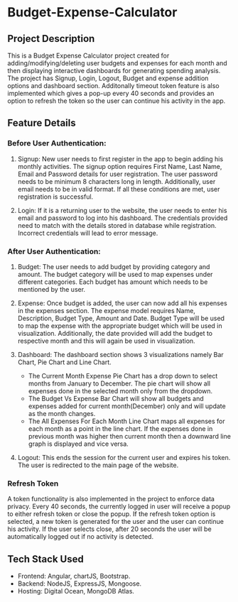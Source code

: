 # Budget-Expense-Calculator


## Project Description
This is a Budget Expense Calculator project created for adding/modifying/deleting user budgets and expenses for each month and then displaying interactive dashboards for generating spending analysis. The project has Signup, Login, Logout, Budget and expense addition options and dashboard section. Additonally timeout token feature is also implemented which gives a pop-up every 40 seconds and provides an option to refresh the token so the user can continue his activity in the app.

## Feature Details

### Before User Authentication:
1. Signup: New user needs to first register in the app to begin adding his monthly activities. The signup option requires First Name, Last Name, Email and Password details for user registration. The user password needs to be minimum 8 characters long in length. Additionally, user email needs to be in valid format. If all these conditions are met, user registration is successful.
   
2. Login: If it is a returning user to the website, the user needs to enter his email and password to log into his dashboard. The credentials provided need to match with the details stored in database while registration. Incorrect credentials will lead to error message.

### After User Authentication:   
1. Budget: The user needs to add budget by providing category and amount. The budget category will be used to map expenses under different categories. Each budget has amount which needs to be mentioned by the user.
   
2. Expense: Once budget is added, the user can now add all his expenses in the expenses section. The expense model requires Name, Description, Budget Type, Amount and Date. Budget Type will be used to map the expense with the appropriate budget which will be used in visualization. Additionally, the date provided will add the budget to respective month and this will again be used in visualization.
   
3. Dashboard: The dashboard section shows 3 visualizations namely Bar Chart, Pie Chart and Line Chart.
   - The Current Month Expense Pie Chart has a drop down to select months from January to December. The pie chart will show all expenses done in the selected month only from the dropdown.
   - The Budget Vs Expense Bar Chart will show all budgets and expenses added for current month(December) only and will update as the month changes.
   - The All Expenses For Each Month Line Chart maps all expenses for each month as a point in the line chart. If the expenses done in previous month was higher then current month then a downward line graph is displayed and vice versa.

4. Logout: This ends the session for the current user and expires his token. The user is redirected to the main page of the website.

### Refresh Token
A token functionality is also implemented in the project to enforce data privacy. Every 40 seconds, the currently logged in user will receive a popup to either refresh token or close the popup. If the refresh token option is selected, a new token is generated for the user and the user can continue his activity. If the user selects close, after 20 seconds the user will be automatically logged out if no activity is detected.


## Tech Stack Used
- Frontend: Angular, chartJS, Bootstrap.
- Backend: NodeJS, ExpressJS, Mongoose.
- Hosting: Digital Ocean, MongoDB Atlas.

